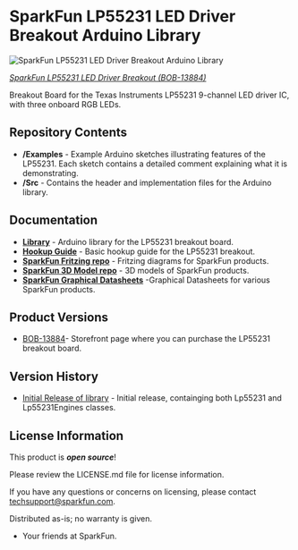 SparkFun LP55231 LED Driver Breakout Arduino Library
========================================

![SparkFun LP55231 LED Driver Breakout Arduino Library](https://cdn.sparkfun.com//assets/parts/1/1/5/2/0/13884-02.jpg)

[*SparkFun LP55231 LED Driver Breakout (BOB-13884)*](https://www.sparkfun.com/products/13884)

Breakout Board for the Texas Instruments LP55231 9-channel LED driver IC, with three onboard RGB LEDs.

Repository Contents
-------------------

* **/Examples** - Example Arduino sketches illustrating features of the LP55231.  Each sketch contains a detailed comment explaining what it is demonstrating.
* **/Src** - Contains the header and implementation files for the Arduino library.

Documentation
--------------
* **[Library](https://github.com/sparkfun/SparkFun_LP55231_Arduino_Library)** - Arduino library for the LP55231 breakout board.
* **[Hookup Guide](https://learn.sparkfun.com/tutorials/lp55231-breakout-board-hookup-guide)** - Basic hookup guide for the LP55231 breakout.
* **[SparkFun Fritzing repo](https://github.com/sparkfun/Fritzing_Parts)** - Fritzing diagrams for SparkFun products.
* **[SparkFun 3D Model repo](https://github.com/sparkfun/3D_Models)** - 3D models of SparkFun products.
* **[SparkFun Graphical Datasheets](https://github.com/sparkfun/Graphical_Datasheets)** -Graphical Datasheets for various SparkFun products.

Product Versions
----------------
* [BOB-13884](https://www.sparkfun.com/products/13884)- Storefront page where you can purchase the LP55231 breakout board.

Version History
---------------
* [Initial Release of library](434dd990f3ec99a9c6650d770262cef6aaa55b1e) - Initial release, containging both Lp55231 and Lp55231Engines classes.

License Information
-------------------

This product is _**open source**_!

Please review the LICENSE.md file for license information.

If you have any questions or concerns on licensing, please contact techsupport@sparkfun.com.

Distributed as-is; no warranty is given.

- Your friends at SparkFun.
